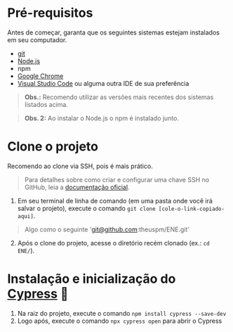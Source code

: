 # Pré-requisitos

Antes de começar, garanta que os seguintes sistemas estejam instalados em seu computador.

- [git](https://git-scm.com/)
- [Node.js](https://nodejs.org/en/)
- npm
- [Google Chrome](https://www.google.com/intl/pt_br/chrome/) 
- [Visual Studio Code](https://code.visualstudio.com/) ou alguma outra IDE de sua preferência

> **Obs.:** Recomendo utilizar as versões mais recentes dos sistemas listados acima.

> **Obs. 2:** Ao instalar o Node.js o npm é instalado junto.

# Clone o projeto

Recomendo ao clone via SSH, pois é mais prático.

> Para detalhes sobre como criar e configurar uma chave SSH no GitHub, leia a [documentação oficial](https://docs.github.com/en/authentication/connecting-to-github-with-ssh/about-ssh).

1. Em seu terminal de linha de comando (em uma pasta onde você irá salvar o projeto), execute o comando `git clone [cole-o-link-copiado-aqui]`.

> Algo como o seguinte 'git@github.com:theuspm/ENE.git'

2. Após o clone do projeto, acesse o diretório recém clonado (ex.: `cd ENE/`).

# Instalação e inicialização do [Cypress](https://cypress.io) 🌲

1. Na raiz do projeto, execute o comando `npm install cypress --save-dev`
2. Logo após, execute o comando `npx cypress open` para abrir o Cypress
